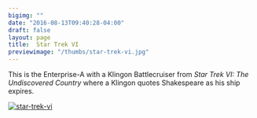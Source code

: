 ```yaml
---
bigimg: ""
date: "2016-08-13T09:40:28-04:00"
draft: false
layout: page
title:  Star Trek VI
previewimage: "/thumbs/star-trek-vi.jpg"
---
```


This is the Enterprise-A with a Klingon Battlecruiser from *Star Trek VI: The Undiscovered Country* where a Klingon quotes Shakespeare as his ship expires.


[![star-trek-vi](/images/star-trek-vi.jpg)](/images/star-trek-vi.jpg)